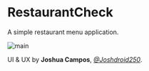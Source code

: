# RestaurantCheck

A simple restaurant menu application.

![main](https://user-images.githubusercontent.com/68037905/206882502-8e0668ba-fa44-4a63-a582-4718931cda04.jpeg)


UI & UX by **Joshua Campos**, [*@Joshdroid250*](https://github.com/Joshdroid250).



